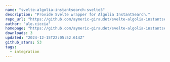 ```yaml
---
name: "svelte-algolia-instantsearch-svelte5"
description: "Provide Svelte wrapper for Algolia InstantSearch."
repo_url: "https://github.com/aymeric-giraudet/svelte-algolia-instantsearch"
author: "ale.ciccia"
homepage: "https://github.com/aymeric-giraudet/svelte-algolia-instantsearch#readme"
downloads: 3
updated: "2024-12-15T22:05:52.614Z"
github_stars: 53
tags: 
  - integration
---
```

